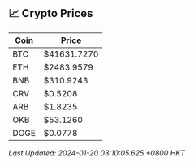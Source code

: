 ## 📈 Crypto Prices

| Coin | Price |
| ---- | ----- |
| BTC | $41631.7270 |
| ETH | $2483.9579 |
| BNB | $310.9243 |
| CRV | $0.5208 |
| ARB | $1.8235 |
| OKB | $53.1260 |
| DOGE | $0.0778 |

_Last Updated: 2024-01-20 03:10:05.625 +0800 HKT_